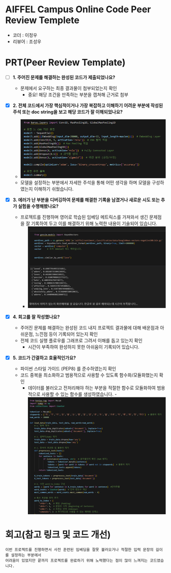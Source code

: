 # AIFFEL Campus Online Code Peer Review Templete
- 코더 : 이정우
- 리뷰어 : 조성우


# PRT(Peer Review Template)
- [ ]  **1. 주어진 문제를 해결하는 완성된 코드가 제출되었나요?**
    - 문제에서 요구하는 최종 결과물이 첨부되었는지 확인
        - 중요! 해당 조건을 만족하는 부분을 캡쳐해 근거로 첨부
    
- [X]  **2. 전체 코드에서 가장 핵심적이거나 가장 복잡하고 이해하기 어려운 부분에 작성된 
주석 또는 doc string을 보고 해당 코드가 잘 이해되었나요?**
    - ![alt text](./capture/image.png)
    - 모델을 설정하는 부분에서 자세한 주석을 통해 어떤 생각을 하며 모델을 구성하였는지 이해하기 쉬웠습니다.
        
- [X]  **3. 에러가 난 부분을 디버깅하여 문제를 해결한 기록을 남겼거나
새로운 시도 또는 추가 실험을 수행해봤나요?**
    - 프로젝트를 진행하며 영어로 학습된 임베딩 메트릭스를 가져와서 생긴 문제점을 잘 기록하여 두고 이를 해결하기 위해 노력한 내용이 기술되어 있습니다.
        - ![alt text](./capture/image2.png)
        
        
- [X]  **4. 회고를 잘 작성했나요?**
    - 주어진 문제를 해결하는 완성된 코드 내지 프로젝트 결과물에 대해
    배운점과 아쉬운점, 느낀점 등이 기록되어 있는지 확인
    - 전체 코드 실행 플로우를 그래프로 그려서 이해를 돕고 있는지 확인
        - 시간이 부족하여 완성하지 못한 아쉬움이 기록되어 있습니다.
        
- [X]  **5. 코드가 간결하고 효율적인가요?**
    - 파이썬 스타일 가이드 (PEP8) 를 준수하였는지 확인
    - 코드 중복을 최소화하고 범용적으로 사용할 수 있도록 함수화/모듈화했는지 확인
        - 데이터를 불러오고 전처리해야 하는 부분을 적절한 함수로 모듈화하여 범용적으로 사용할 수 있는 함수를 생성하였습니다.
        -![alt text](./capture/image3.png)


# 회고(참고 링크 및 코드 개선)
```
이번 프로젝트를 진행하면서 사전 훈련된 임베딩을 잘못 불러오거나 적절한 입력 문장의 길이를 설정하는 부분에서
어려움이 있었지만 끝까지 프로젝트를 완료하기 위해 노력했다는 점이 많이 느껴지는 코드였습니다.
```
